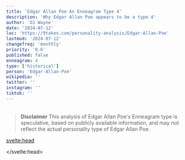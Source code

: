 ```yaml
---
title: 'Edgar Allan Poe An Enneagram Type 4'
description: 'Why Edgar Allan Poe appears to be a type 4'
author: 'DJ Wayne'
date: '2024-07-12'
loc: 'https://9takes.com/personality-analysis/Edgar-Allan-Poe'
lastmod: '2024-07-12'
changefreq: 'monthly'
priority: '0.6'
published: false
enneagram: 4
type: ['historical']
person: 'Edgar-Allan-Poe'
wikipedia: ''
twitter: ''
instagram: ''
tiktok: ''
---
```


<!--
    childhood and upbringing
    first big success
    style habits and quirks that relate to their personality type
    stressful moments in their life and how they handled them
    comfort- moments in their life where they are doing well and killing it
-->
<!-- // keywords:  -->

<script>
	// import  PopCard  from "$lib/components/atoms/PopCard.svelte";
import BlogPurpose from '$lib/components/blog/BlogPurpose.svelte'
</script>

<div
	style="display: flex;
    justify-content: center;
    margin: 1rem 0;
	"
>
	<!-- <PopCard
		image={`/types/4s/${'Edgar-Allan-Poe'}.webp`}
		enneagramType={4}
		showIcon={false}
		displayText="Edgar Allan Poe"
		subtext=""
	/> -->
</div>

> **Disclaimer** This analysis of Edgar Allan Poe's Enneagram type is speculative, based on publicly available information, and may not reflect the actual personality type of Edgar Allan Poe.

<p class="firstLetter"></p>

<svelte:head>

<script type="application/ld+json">

</script>

</svelte:head>

<style lang="scss"></style>
